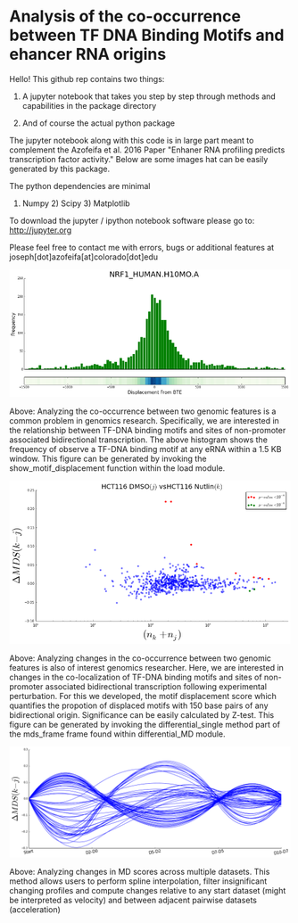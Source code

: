 # Analysis of the co-occurrence between TF DNA Binding Motifs and ehancer RNA origins
Hello! This github rep contains two things:

  1) A jupyter notebook that takes you step by step through methods and capabilities in the package directory

  2) And of course the actual python package
  
The jupyter notebook along with this code is in large part meant to complement the Azofeifa et al. 2016 Paper "Enhaner RNA profiling predicts transcription factor activity." Below are some images  hat can be easily generated by this package. 

The python dependencies are minimal
  
  1) Numpy  2) Scipy 3) Matplotlib
  
To download the jupyter / ipython notebook software please go to: http://jupyter.org

Please feel free to contact me with errors, bugs or  additional features at joseph[dot]azofeifa[at]colorado[dot]edu



![alt tag](https://github.com/azofeifa/motif_displacement_analysis/blob/master/images/pic2.png)

Above: Analyzing the co-occurrence between two genomic features is a common problem in genomics research. Specifically, we are interested in the relationship between TF-DNA binding motifs and sites of non-promoter associated bidirectional transcription. The above histogram shows the frequency of observe a TF-DNA binding motif at any eRNA within a 1.5 KB window. This figure can be generated by invoking the show_motif_displacement function within the load module.


![alt tag](https://github.com/azofeifa/motif_displacement_analysis/blob/master/images/pic1.png)

Above: Analyzing changes in the co-occurrence between two genomic features is also of interest genomics researcher. Here, we are interested in changes in the co-localization of TF-DNA binding motifs and sites of non-promoter associated bidirectional transcription following experimental perturbation. For this we developed, the motif displacement score which quantifies the propotion of displaced motifs with 150 base pairs of any bidirectional origin. Significance can be easily calculated by Z-test. This figure can be generated by invoking the differential_single method part of the mds_frame frame found within differential_MD module.



![alt tag](https://github.com/azofeifa/motif_displacement_analysis/blob/master/images/pic3.png)

Above: Analyzing changes in MD scores across multiple datasets. This method allows users to perform spline interpolation, filter insignificant changing profiles and compute changes relative to any start dataset (might be interpreted as velocity) and between adjacent pairwise datasets (acceleration)


